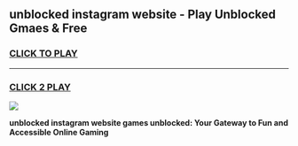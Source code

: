 
## unblocked instagram website - Play Unblocked Gmaes & Free
<h3>
<a href="https://news.freeplayer.one?title=unblocked_instagram_website&ref=23F">CLICK TO PLAY</a></h3>
<hr>

<h3>
<a href="https://news.freeplayer.one?title=unblocked_instagram_website&ref=23F">CLICK 2 PLAY</a>
  
</h3>

<a href="https://news.freeplayer.one?title=unblocked_instagram_website&ref=23F/"><img src="https://clearcache.store/games.png"></a>


**unblocked instagram website games unblocked: Your Gateway to Fun and Accessible Online Gaming**

